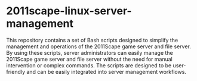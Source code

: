 # 2011scape-linux-server-management
 This repository contains a set of Bash scripts designed to simplify the management and operations of the 2011Scape game server and file server. By using these scripts, server administrators can easily manage the 2011Scape game server and file server without the need for manual intervention or complex commands. The scripts are designed to be user-friendly and can be easily integrated into server management workflows.
